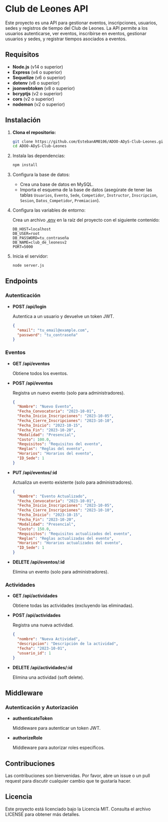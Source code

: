 # Club de Leones API

Este proyecto es una API para gestionar eventos, inscripciones, usuarios, sedes y registros de tiempo del Club de Leones. La API permite a los usuarios autenticarse, ver eventos, inscribirse en eventos, gestionar usuarios y sedes, y registrar tiempos asociados a eventos.

## Requisitos

- **Node.js** (v14 o superior)
- **Express** (v4 o superior)
- **Sequelize** (v6 o superior)
- **dotenv** (v8 o superior)
- **jsonwebtoken** (v8 o superior)
- **bcryptjs** (v2 o superior)
- **cors** (v2 o superior)
- **nodemon** (v2 o superior)

## Instalación

1. **Clona el repositorio:**

   ```sh
   git clone https://github.com/EstebanAM0106/ADOO-ADyS-Club-Leones.git
   cd ADOO-ADyS-Club-Leones
   ```

2. Instala las dependencias:

   ```sh
   npm install
   ```

3. Configura la base de datos:

   - Crea una base de datos en MySQL.
   - Importa el esquema de la base de datos (asegúrate de tener las tablas `Usuarios`, `Evento`, `Sede`, `Competidor`, `Instructor`, `Inscripcion`, `Sesion`, `Datos_Competidor`, `Premiacion`).

4. Configura las variables de entorno:

   Crea un archivo [.env](http://_vscodecontentref_/0) en la raíz del proyecto con el siguiente contenido:

   ```env
   DB_HOST=localhost
   DB_USER=root
   DB_PASSWORD=tu_contraseña
   DB_NAME=club_de_leonesv2
   PORT=5000
   ```

5. Inicia el servidor:

   ```sh
   node server.js
   ```

## Endpoints

### Autenticación

- **POST /api/login**

  Autentica a un usuario y devuelve un token JWT.

  ```json
  {
    "email": "tu_email@example.com",
    "password": "tu_contraseña"
  }
  ```

### Eventos

- **GET /api/eventos**

  Obtiene todos los eventos.

- **POST /api/eventos**

  Registra un nuevo evento (solo para administradores).

  ```json
  {
    "Nombre": "Nuevo Evento",
    "Fecha_Convocatoria": "2023-10-01",
    "Fecha_Inicio_Inscripciones": "2023-10-05",
    "Fecha_Cierre_Inscripciones": "2023-10-10",
    "Fecha_Inicio": "2023-10-15",
    "Fecha_Fin": "2023-10-20",
    "Modalidad": "Presencial",
    "Costo": 100.0,
    "Requisitos": "Requisitos del evento",
    "Reglas": "Reglas del evento",
    "Horarios": "Horarios del evento",
    "ID_Sede": 1
  }
  ```

- **PUT /api/eventos/:id**

  Actualiza un evento existente (solo para administradores).

  ```json
  {
    "Nombre": "Evento Actualizado",
    "Fecha_Convocatoria": "2023-10-01",
    "Fecha_Inicio_Inscripciones": "2023-10-05",
    "Fecha_Cierre_Inscripciones": "2023-10-10",
    "Fecha_Inicio": "2023-10-15",
    "Fecha_Fin": "2023-10-20",
    "Modalidad": "Presencial",
    "Costo": 150.0,
    "Requisitos": "Requisitos actualizados del evento",
    "Reglas": "Reglas actualizadas del evento",
    "Horarios": "Horarios actualizados del evento",
    "ID_Sede": 1
  }
  ```

- **DELETE /api/eventos/:id**

  Elimina un evento (solo para administradores).

### Actividades

- **GET /api/actividades**

  Obtiene todas las actividades (excluyendo las eliminadas).

- **POST /api/actividades**

  Registra una nueva actividad.

  ```json
  {
    "nombre": "Nueva Actividad",
    "descripcion": "Descripción de la actividad",
    "fecha": "2023-10-01",
    "usuario_id": 1
  }
  ```

- **DELETE /api/actividades/:id**

  Elimina una actividad (soft delete).

## Middleware

### Autenticación y Autorización

- **authenticateToken**

  Middleware para autenticar un token JWT.

- **authorizeRole**

  Middleware para autorizar roles específicos.

## Contribuciones

Las contribuciones son bienvenidas. Por favor, abre un issue o un pull request para discutir cualquier cambio que te gustaría hacer.

## Licencia

Este proyecto está licenciado bajo la Licencia MIT. Consulta el archivo LICENSE para obtener más detalles.
